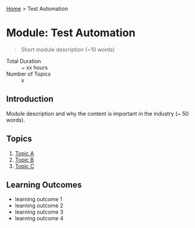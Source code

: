 [Home](../README.md) > Test Automation

# Module: Test Automation

> Short module description (~10 words)

<dl>
<dt>Total Duration</dt>
<dd>~ xx hours</dd>
<dt>Number of Topics</dt>
<dd>x</dd>
</dl>

## Introduction

Module description and why the content is important in the industry (~ 50 words).

## Topics

1. [Topic A](./01-topic-a.md)
2. [Topic B](./01-topic-a.md)
3. [Topic C](./01-topic-a.md)

## Learning Outcomes

- learning outcome 1
- learning outcome 2
- learning outcome 3
- learning outcome 4
